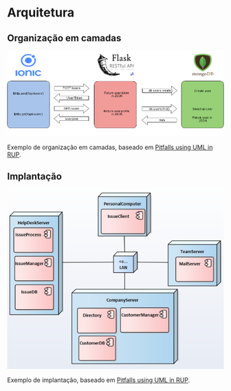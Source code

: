 # Arquitetura

## Organização em camadas

![](diagrama-arquitetura.png)

Exemplo de organização em camadas, baseado em [Pitfalls using UML in RUP](https://www.sparxsystems.com.au/downloads/whitepapers/Pitfalls%20using%20UML%20in%20RUP%20_part%202_.pdf).

## Implantação

![](implantacao.jpg)

Exemplo de implantação, baseado em [Pitfalls using UML in RUP](https://www.sparxsystems.com.au/downloads/whitepapers/Pitfalls%20using%20UML%20in%20RUP%20_part%202_.pdf).
